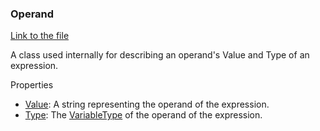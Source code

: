 ### Operand

[Link to the file](/api/ExpressionEvaluatorForDotNet.Operand.html)

A class used internally for describing an operand's Value and Type of an expression.

Properties

- [Value](/api/ExpressionEvaluatorForDotNet.Operand.html#ExpressionEvaluatorForDotNet_Operand_Value): A string representing the operand of the expression.
- [Type](/api/ExpressionEvaluatorForDotNet.Operand.html#ExpressionEvaluatorForDotNet_Operand_Type): The [VariableType](/api/ExpressionEvaluatorForDotNet.VariableType.html) of the operand of the expression.
